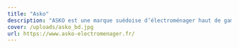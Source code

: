 ```yaml
---
title: "Asko"
description: "ASKO est une marque suédoise d’électroménager haut de gamme, reconnue dans le monde pour son design et ses performances."
cover: /uploads/asko_bd.jpg
url: https://www.asko-electromenager.fr/
---
```

